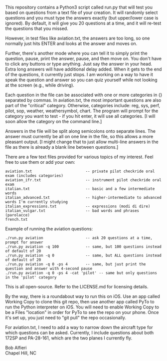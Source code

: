 This repository contains a Python3 script called run.py that will test you based on questions from a text file of your creation. It will randomly select questions and you must type the answers exactly (but upper/lower case is ignored). By default, it will give you 20 questions at a time, and it will re-test the questions that you missed. 

However, in test files like aviation.txt, the answers are too long, so one normally just hits ENTER and looks at the answer and moves on.

Further, there's another mode where you can tell it to simply print the question, pause, print the answer, pause, and then move on.  You don't have to click any buttons or type anything. Just say the answer in your head. Extra long answers will have additional delay added.  When it gets to the end of the questions, it currently just stops.  I am working on a way to have it speak the question and answer so you can quiz yourself while not looking at the screen (e.g., while driving). 

Each question in the file can be associated with one or more categories in {} separated by commas. In aviation.txt, the most important questions are also part of the "critical" category. Otherwise, categories include: reg, sys, perf, pilot, sop, weather, weathersymbol, chart. The program will prompt for the category you want to test - if you hit enter, it will use all categories. [I will soon allow the category on the command line.]

Answers in the file will be split along semicolons onto separate lines. The answer must currently be all on one line in the file, so this allows a more pleasant output. [I might change that to just allow multi-line answers in the file as there is already a blank line between questions.]

There are a few text files provided for various topics of my interest. Feel free to use them or add your own:

    aviation.txt                        -- private pilot checkride oral exam (includes categories)
    aviation_ifr.txt                    -- instrument pilot checkride oral exam
    italian.txt                         -- basic and a few intermediate words
    italian_advanced.txt                -- higher-intermediate to advanced words I'm currently studying
    italian_expressions.txt             -- expressions (modi di dire)
    italian_vulgar.txt                  -- bad words and phrases (parolacce)
    french.txt

Example of running the aviation questions:

    ./run.py aviation                   -- ask 20 questions at a time, prompt for answer
    ./run.py aviation -q 100            -- same, but 100 questions instead of default of 20
    ./run.py aviation -q 0              -- same, but ALL questions instead of default of 20
    ./run.py aviation -q 0 -ps 4        -- same, but just print the question and answer with 4-second pause
    ./run.py aviation -q 0 -ps 4 -cat 'pilot' -- same but only questions in the 'pilot' category

This is all open-source. Refer to the LICENSE.md for licensing details.  

By the way, there is a roundabout way to run this on iOS. Use an app called Working Copy to clone this git repo, then use another app called PyTo to run the Python interpreter on iOS. You will need to enable Working Copy to be a Files "location" in order for PyTo to see the repo on your phone.  Once it's set up, you just need to "git pull" the repo occasionally. 

For aviation.txt, I need to add a way to narrow down the aircraft type for which questions can be asked. Currently, I include questions about both 172SP and PA-28-161, which are the two planes I currently fly.

Bob Alfieri<br>
Chapel Hill, NC
